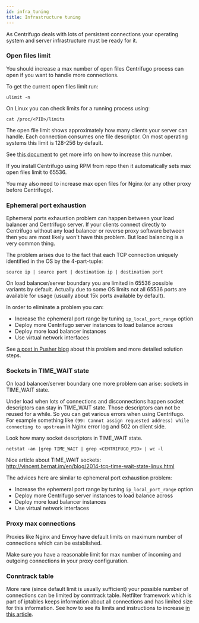 ```yaml
---
id: infra_tuning
title: Infrastructure tuning
---
```


As Centrifugo deals with lots of persistent connections your operating system and server infrastructure must be ready for it.

### Open files limit

You should increase a max number of open files Centrifugo process can open if you want to handle more connections.

To get the current open files limit run:

```
ulimit -n
```

On Linux you can check limits for a running process using:

```
cat /proc/<PID>/limits
```

The open file limit shows approximately how many clients your server can handle. Each connection consumes one file descriptor. On most operating systems this limit is 128-256 by default.

See [this document](https://docs.riak.com/riak/kv/2.2.3/using/performance/open-files-limit.1.html) to get more info on how to increase this number.

If you install Centrifugo using RPM from repo then it automatically sets max open files limit to 65536.

You may also need to increase max open files for Nginx (or any other proxy before Centrifugo).

### Ephemeral port exhaustion

Ephemeral ports exhaustion problem can happen between your load balancer and Centrifugo server. If your clients connect directly to Centrifugo without any load balancer or reverse proxy software between then you are most likely won't have this problem. But load balancing is a very common thing.

The problem arises due to the fact that each TCP connection uniquely identified in the OS by the 4-part-tuple:

```
source ip | source port | destination ip | destination port
```

On load balancer/server boundary you are limited in 65536 possible variants by default. Actually due to some OS limits not all 65536 ports are available for usage (usually about 15k ports available by default).

In order to eliminate a problem you can:

* Increase the ephemeral port range by tuning `ip_local_port_range` option
* Deploy more Centrifugo server instances to load balance across
* Deploy more load balancer instances
* Use virtual network interfaces

See [a post in Pusher blog](https://making.pusher.com/ephemeral-port-exhaustion-and-how-to-avoid-it/) about this problem and more detailed solution steps.

### Sockets in TIME_WAIT state

On load balancer/server boundary one more problem can arise: sockets in TIME_WAIT state.

Under load when lots of connections and disconnections happen socket descriptors can stay in TIME_WAIT state. Those descriptors can not be reused for a while. So you can get various
errors when using Centrifugo. For example something like `(99: Cannot assign requested address) while connecting to upstream` in Nginx error log and 502 on client side.

Look how many socket descriptors in TIME_WAIT state.

```
netstat -an |grep TIME_WAIT | grep <CENTRIFUGO_PID> | wc -l
```

Nice article about TIME_WAIT sockets: http://vincent.bernat.im/en/blog/2014-tcp-time-wait-state-linux.html

The advices here are similar to ephemeral port exhaustion problem:

* Increase the ephemeral port range by tuning `ip_local_port_range` option
* Deploy more Centrifugo server instances to load balance across
* Deploy more load balancer instances
* Use virtual network interfaces

### Proxy max connections

Proxies like Nginx and Envoy have default limits on maximum number of connections which can be established.

Make sure you have a reasonable limit for max number of incoming and outgoing connections in your proxy configuration. 

### Conntrack table

More rare (since default limit is usually sufficient) your possible number of connections can be limited by conntrack table. Netfilter framework which is part of iptables keeps information about all connections and has limited size for this information. See how to see its limits and instructions to increase [in this article](https://morganwu277.github.io/2018/05/26/Solve-production-issue-of-nf-conntrack-table-full-dropping-packet/).
